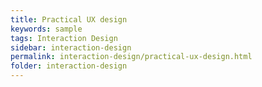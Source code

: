 ```yaml
---
title: Practical UX design
keywords: sample
tags: Interaction Design
sidebar: interaction-design
permalink: interaction-design/practical-ux-design.html
folder: interaction-design
---
```

